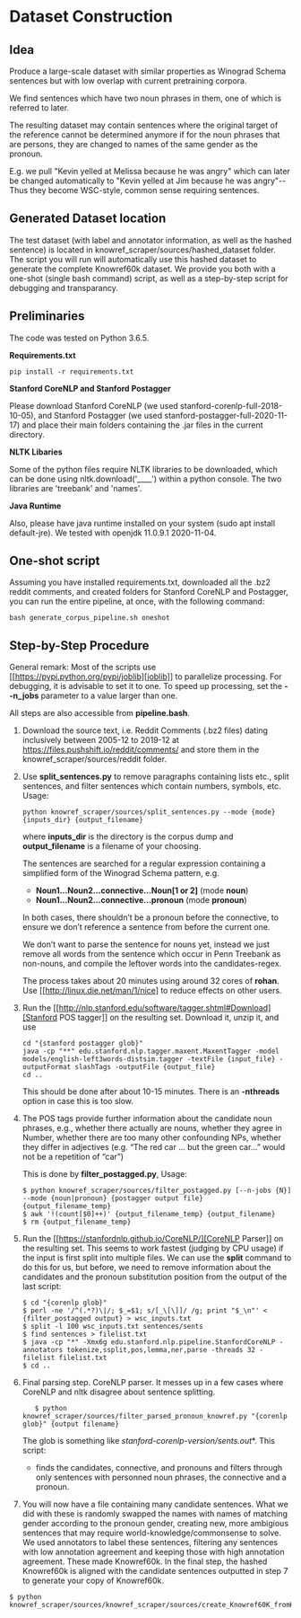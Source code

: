 
# Dataset Construction

## Idea ##

Produce a large-scale dataset with similar properties as Winograd Schema sentences but with low overlap with current pretraining corpora.

We find sentences which have two noun phrases in them, one of which is referred to later. 

The resulting dataset may contain sentences where the original target of the reference cannot be determined anymore if for the noun phrases that are persons, they are changed to names of the same gender as the pronoun.

E.g. we pull "Kevin yelled at Melissa because he was angry" which can later be changed automatically to "Kevin yelled at Jim because he was angry"--Thus they become WSC-style, common sense requiring sentences.


## Generated Dataset location ##
The test dataset (with label and annotator information, as well as the hashed sentence) is located in knowref_scraper/sources/hashed_dataset folder. The script you will run will automatically use this hashed dataset to generate the complete Knowref60k dataset. We provide you both with a one-shot (single bash command) script, as well as a step-by-step script for debugging and transparancy.


## Preliminaries ##

The code was tested on Python 3.6.5.


**Requirements.txt**
```
pip install -r requirements.txt
```


**Stanford CoreNLP and Stanford Postagger**

Please download Stanford CoreNLP (we used stanford-corenlp-full-2018-10-05), and Stanford Postagger (we used stanford-postagger-full-2020-11-17) and place their main folders containing the .jar files in the current directory.


**NLTK Libaries** 

Some of the python files require NLTK libraries to be downloaded, which can be done using nltk.download('____') within a python console. The two libraries are 'treebank' and 'names'.

**Java Runtime**

Also, please have java runtime installed on your system (sudo apt install default-jre). We tested with openjdk 11.0.9.1 2020-11-04.



## One-shot script ##

Assuming you have installed requirements.txt, downloaded all the .bz2 reddit comments, and created folders for Stanford CoreNLP  and Postagger, you can run the entire pipeline, at once, with the following command:

   ```
   bash generate_corpus_pipeline.sh oneshot
   ```

## Step-by-Step Procedure ##

General remark: Most of the scripts use [[https://pypi.python.org/pypi/joblib][joblib]] to parallelize processing. For debugging, it is advisable to set it to one. To speed up processing, set the **--n_jobs** parameter to a value larger than one.

All steps are also accessible from **pipeline.bash**.

1. Download the source text, i.e. Reddit Comments (.bz2 files) dating inclusively between 2005-12 to 2019-12 at https://files.pushshift.io/reddit/comments/ and store them in the knowref_scraper/sources/reddit folder.
2. Use **split_sentences.py** to remove paragraphs containing lists etc., split
   sentences, and filter sentences which contain numbers, symbols, etc.
   Usage:
   
   ```
   python knowref_scraper/sources/split_sentences.py --mode {mode} {inputs_dir} {output_filename}
   ```

   where **inputs_dir** is the directory is the corpus dump and **output_filename** is a filename of your
   choosing. 

   The sentences are searched for a regular expression containing a simplified
   form of the Winograd Schema pattern, e.g.

   * **Noun1…Noun2…connective…Noun[1 or 2]**  (mode **noun**)
   * **Noun1…Noun2…connective…pronoun**  (mode **pronoun**)

   In both cases, there shouldn’t be a pronoun before the connective, to ensure
   we don’t reference a sentence from before the current one.

   We don’t want to parse the sentence for nouns yet, instead we just remove all
   words from the sentence which occur in Penn Treebank as non-nouns, and
   compile the leftover words into the candidates-regex.

   The process takes about 20 minutes using around 32 cores of **rohan**. Use
   [[http://linux.die.net/man/1/nice] to reduce effects on other users.

4. Run the [[http://nlp.stanford.edu/software/tagger.shtml#Download][Stanford POS tagger]] on the resulting set. Download it, unzip it, and use
   ```
   cd "{stanford postagger glob}"
   java -cp "**" edu.stanford.nlp.tagger.maxent.MaxentTagger -model models/english-left3words-distsim.tagger -textFile {input_file} -outputFormat slashTags -outputFile {output_file}
   cd ..
   ```
   This should be done after about 10-15 minutes. There is an **-nthreads** option
   in case this is too slow.

5. The POS tags provide further information about the candidate noun phrases,
   e.g., whether there actually are nouns, whether they agree in Number, whether
   there are too many other confounding NPs, whether they differ in adjectives
   (e.g. “The red car … but the green car…” would not be a repetition of “car”)

   This is done by **filter_postagged.py**, Usage:
   ```
   $ python knowref_scraper/sources/filter_postagged.py [--n-jobs {N}] --mode {noun|pronoun} {postagger output file} {output_filename_temp}
   $ awk '!(count[$0]++)' {output_filename_temp} {output_filename}
   $ rm {output_filename_temp}
   ```


6. Run the [[https://stanfordnlp.github.io/CoreNLP/][CoreNLP Parser]] on the resulting set. This seems to work fastest
   (judging by CPU usage) if the input is first split into multiple files. We
   can use the **split** command to do this for us, but before, we need to remove
   information about the candidates and the pronoun substitution position from
   the output of the last script:
   ```
   $ cd "{corenlp glob}"
   $ perl -ne '/^(.*?)\|/; $_=$1; s/[_\[\]]/ /g; print "$_\n"' < {filter_postagged output} > wsc_inputs.txt
   $ split -l 100 wsc_inputs.txt sentences/sents
   $ find sentences > filelist.txt
   $ java -cp "*" -Xmx6g edu.stanford.nlp.pipeline.StanfordCoreNLP -annotators tokenize,ssplit,pos,lemma,ner,parse -threads 32 -filelist filelist.txt
   $ cd ..
   ```

7. Final parsing step. CoreNLP parser. It messes up in a few cases where CoreNLP and nltk disagree about sentence splitting.
   ```
      $ python knowref_scraper/sources/filter_parsed_pronoun_knowref.py "{corenlp glob}" {output filename}
   ```
   The glob is something like **stanford-corenlp-version/sents*.out**.
   This script:
   - finds the candidates, connective, and pronouns and filters through only sentences with personned noun phrases, the connective and a pronoun.
   
 8. You will now have a file containing many candidate sentences. What we did with these is randomly swapped the names with names of matching gender according to the pronoun gender, creating new, more ambigious sentences that may require world-knowledge/commonsense to solve. We used annotators to label these sentences, filtering any sentences with low annotation agreement and keeping those with high annotation agreement. These made Knowref60k. In the final step, the hashed Knowref60k is aligned with the candidate sentences outputted in step 7 to generate your copy of Knowref60k.
 ```
 $ python  knowref_scraper/sources/knowref_scraper/sources/create_Knowref60K_fromHash.py
  ```



